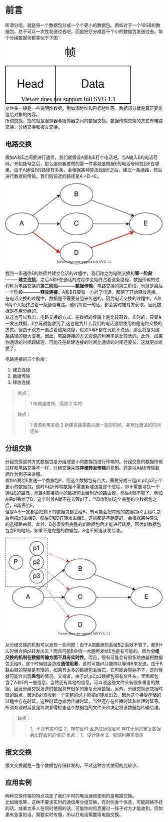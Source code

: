 # 前言
所谓分组，就是将一个数据包分成一个个更小的数据包。例如对于一个10GB的数据包，总不可以一次性发送过去吧，而是把它分成若干个小的数据包发送过去。每个分组数据块都类似于下图：  
![](image/帧.drawio.svg)  
文件头一般是一些说明性数据，例如源地址和目标地址等。数据部分就是真正要传达给对象的内容。  
所谓交换，指的就是服务器与服务器之间的数据交换。数据传输交换的方式有电路交换、分组交换和报文交换。
## 电路交换
假如A和E之间要进行通信，我们就假设A要和E打个电话吧。当A输入E的电话号码，开始拨号之后，那么服务器要做的第一件事就是根据E的电话号码找到E在哪里，由于A通往E的路径有多条，会根据某种算法找到E之后，建立一条通路，然后进行数据的传输。我们假设选的路径是A→D→E。  

![](image/电路交换.drawio.svg)

找到一条通往E的路径并建立会话的过程中，我们称之为电路交换的**第一阶段———建立连接**。之后A和E在通话的过程中会始终占着这条路径，数据传输的过程称为电路交换的**第二阶段————数据传输**。电路交换的第三阶段，也就是最后一个阶段————**释放连接**。A和B只要有一方挂了电话，那便了开始释放连接。  
在电话交换的过程中，数据是不需要分组来传送的，因为电话交换的过程中，A和B两个人始终占着一条通信电路，他们每说一句话，都会实时被对方获取，因此数据是不用分组的。  
从这也可以看出，电路交换的方式，在数据的传输上是比较高效、实时的，只要A一发出数据，E立马就能收到了,这也是为什么我们的电话通信使用的是电路交换的方式。但由于双方一直占着这条路径，假如A与E都在沉默不说话，那么将是对这条路径的极大浪费。因此，电路连接的方式资源的利用率是比较低的。此外，如果你通话的时间超级短，可能花在新建连接的时间比通话的时间还要长，这就更加难受了。

电路连接的三个阶段：
1. 建立连接  
2. 数据传输  
3. 释放连接
>优点：
>>1 传输速度快、高效
>>2 实时

>缺点：
>>1 资源利用率低
>>2 新建连接需要占据一定的时间，甚至比通话的时间还长

## 分组交换
分组交换这种方式数据包是分组成更小的数据包进行传输的。分组交换的数据传输过程和电路交换不一样，分组交换采取**存储转发传输**的机制。还是以A给E传输数据作为例子来讲解。  
假如A要给E发送一个数据包P，但这个数据包有点大，需要分成三组p1,p2,p3三个更小的数据包。这时A给E传输数据不需要新建连接这个过程，即不需要寻找一个通往E的路径。而且A直接把小的数据包丢给附近的路由器，然后A就不管了，例如A把p1丢给了B，这个时候A就不在去管p1了，当B收到p1这个完整的小数据包之后，B再丢给E。  
但是A不一定都会把剩下的数据包都丢给B，有可能会把其他的数据包p2丢给C,之后再把p3丢给D，然后C和D在转发丢给E。这些都是不确定的，会根据某种算法的选择路由器。此外，B必须收到完整的p1数据包后才能进行转发，因为p1数据包包含E的地址，如果不是完整的数据包，B也不知道该发给谁。  

![](image/分组交换.drawio.svg)  

从分组交换的机制可以发现一些问题：由于A把数据包丢给B之后就不管了，那B什么时候会把p1转发出去？而且可能B会绕一大圈再发给E也是有可能的。因为**分组交换的机制在数据传输方面不具有实时性**。而且，很有可能会有很多路由器把数据包丢给B，这个时候就会造成**通信阻塞**，这时可能p1只能排队等待B来发送。由于B路由器的容量是有限的，如果有太多的数据包丢给它，它可能会容纳不下，这时候就可能会出现**丢包**的情况。又或者，由于p1,p2,p3数据包都有文件头，里面都包含了A和E的一些信息，当然还有其他的信息。可以说这些文件头有很多重复的数据，因此分组交换发送的数据具有很多的重复无用数据。另外，分组交换还包括时延的缺点，因为B必须收到一个完整的p1才能把p1转发出去，因为这个接受存储的过程中存在时延，这种时延也成为传输时延，当然还存在传播时延和处理时延等。所谓处理时延就是每次都得检查这个数据包的文件头和决定将该数据包传输给谁。

>缺点：
>>1、不具有实时性
>>2、存在延时
>>会造成通信阻塞
>>存在无用的重复数据
>>会出现丢包的情况
>优点：
>>1、设计简单
>>2、资源利用率很高

## 报文交换
报文交换就是一整个数据包存储转发的，不过这种方式使用的比较少。

## 应用实例
两种交换传输的特点决定了我们平时的电话通信使用的是电路交换。  
比如微信等，这种不要求实时的通信用分组交换，有时你发个信息，可能网络不好的话，或者太多人在同时使用的话，可能你的信息要过一阵子对方才能收到。但如果有急事的话，需要实时传播，所以打电话需要用电路交换。